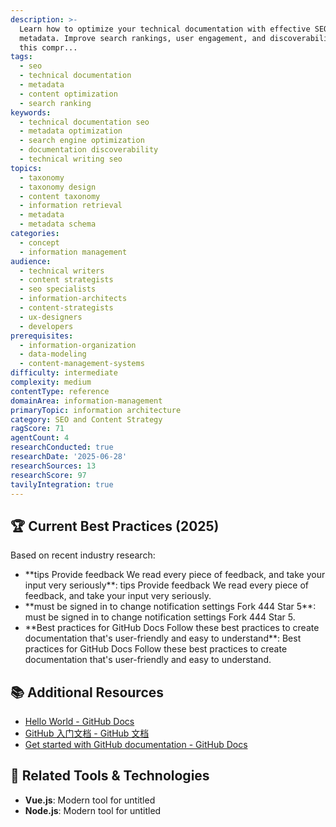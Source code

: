 ```yaml
---
description: >-
  Learn how to optimize your technical documentation with effective SEO
  metadata. Improve search rankings, user engagement, and discoverability with
  this compr...
tags:
  - seo
  - technical documentation
  - metadata
  - content optimization
  - search ranking
keywords:
  - technical documentation seo
  - metadata optimization
  - search engine optimization
  - documentation discoverability
  - technical writing seo
topics:
  - taxonomy
  - taxonomy design
  - content taxonomy
  - information retrieval
  - metadata
  - metadata schema
categories:
  - concept
  - information management
audience:
  - technical writers
  - content strategists
  - seo specialists
  - information-architects
  - content-strategists
  - ux-designers
  - developers
prerequisites:
  - information-organization
  - data-modeling
  - content-management-systems
difficulty: intermediate
complexity: medium
contentType: reference
domainArea: information-management
primaryTopic: information architecture
category: SEO and Content Strategy
ragScore: 71
agentCount: 4
researchConducted: true
researchDate: '2025-06-28'
researchSources: 13
researchScore: 97
tavilyIntegration: true
---
```



## 🏆 Current Best Practices (2025)

Based on recent industry research:

- **tips Provide feedback We read every piece of feedback, and take your input very seriously\**: tips Provide feedback We read every piece of feedback, and take your input very seriously\.
- **must be signed in to change notification settings Fork 444 Star 5\**: must be signed in to change notification settings Fork 444 Star 5\.
- **Best practices for GitHub Docs Follow these best practices to create documentation that's user-friendly and easy to understand\**: Best practices for GitHub Docs Follow these best practices to create documentation that's user-friendly and easy to understand\.

## 📚 Additional Resources

- [Hello World - GitHub Docs](https://docs.github.com/en/get-started/start-your-journey/hello-world)
- [GitHub 入门文档 - GitHub 文档](https://docs.github.com/zh/get-started)
- [Get started with GitHub documentation - GitHub Docs](https://docs.github.com/en/get-started)

## 🔧 Related Tools & Technologies

- **Vue.js**: Modern tool for untitled
- **Node.js**: Modern tool for untitled

